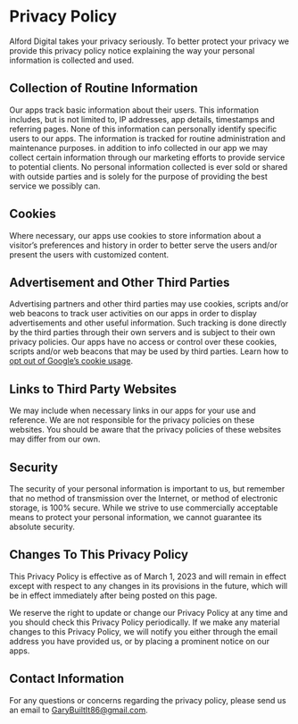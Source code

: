# Privacy Policy

Alford Digital takes your privacy seriously. To better protect your privacy we provide this privacy policy notice explaining the way your personal information is collected and used.


## Collection of Routine Information

Our apps track basic information about their users. This information includes, but is not limited to, IP addresses, app details, timestamps and referring pages. None of this information can personally identify specific users to our apps. The information is tracked for routine administration and maintenance purposes. in addition to info collected in our app we may collect certain information through our marketing efforts to provide service to potential clients. No personal information collected is ever sold or shared with outside parties and is solely for the purpose of providing the best service we possibly can. 


## Cookies

Where necessary, our apps use cookies to store information about a visitor’s preferences and history in order to better serve the users and/or present the users with customized content.


## Advertisement and Other Third Parties

Advertising partners and other third parties may use cookies, scripts and/or web beacons to track user activities on our apps in order to display advertisements and other useful information. Such tracking is done directly by the third parties through their own servers and is subject to their own privacy policies. Our apps have no access or control over these cookies, scripts and/or web beacons that may be used by third parties. Learn how to [opt out of Google’s cookie usage](http://www.google.com/privacy_ads.html).


## Links to Third Party Websites

We may include when necessary links in our apps for your use and reference. We are not responsible for the privacy policies on these websites. You should be aware that the privacy policies of these websites may differ from our own.


## Security

The security of your personal information is important to us, but remember that no method of transmission over the Internet, or method of electronic storage, is 100% secure. While we strive to use commercially acceptable means to protect your personal information, we cannot guarantee its absolute security.


## Changes To This Privacy Policy

This Privacy Policy is effective as of March 1, 2023 and will remain in effect except with respect to any changes in its provisions in the future, which will be in effect immediately after being posted on this page.

We reserve the right to update or change our Privacy Policy at any time and you should check this Privacy Policy periodically. If we make any material changes to this Privacy Policy, we will notify you either through the email address you have provided us, or by placing a prominent notice on our apps.


## Contact Information

For any questions or concerns regarding the privacy policy, please send us an email to GaryBuiltIt86@gmail.com.
